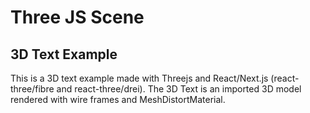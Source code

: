 # Three JS Scene

## 3D Text Example

This is a 3D text example made with Threejs and React/Next.js (react-three/fibre and react-three/drei).
The 3D Text is an imported 3D model rendered with wire frames and MeshDistortMaterial.
